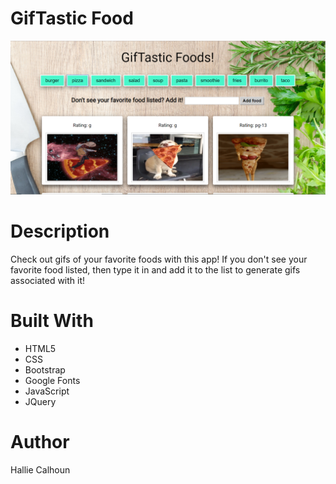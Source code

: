 # GifTastic Food

![Site Screenshot](assets/images/screenshot.PNG)

# Description
Check out gifs of your favorite foods with this app! If you don't see your favorite food listed, then type it in and add it to the list to generate gifs associated with it!

# Built With
* HTML5
* CSS
* Bootstrap
* Google Fonts
* JavaScript
* JQuery

# Author
Hallie Calhoun